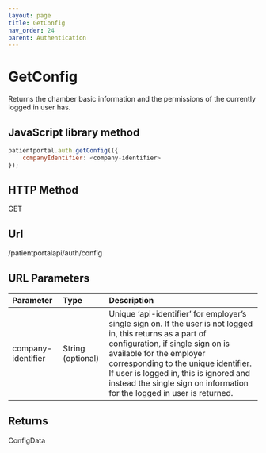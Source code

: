 ```yaml
---
layout: page
title: GetConfig
nav_order: 24
parent: Authentication
---
```


# GetConfig

Returns the chamber basic information and the permissions of the currently logged in user has.

## JavaScript library method

```javascript
patientportal.auth.getConfig(({
    companyIdentifier: <company-identifier>
});
```

## HTTP Method

GET

## ****Url****

/patientportalapi/auth/config

## URL Parameters

| Parameter | Type   | Description                                                 |
|:----------|:-------|:------------------------------------------------------------|
| company-identifier | String (optional) | Unique ‘api-identifier’ for employer’s single sign on. If the user is not logged in, this returns as a part of configuration, if single sign on is available for the employer corresponding to the unique identifier. If user is logged in, this is ignored and instead the single sign on information for the logged in user is returned. |

## Returns

ConfigData
